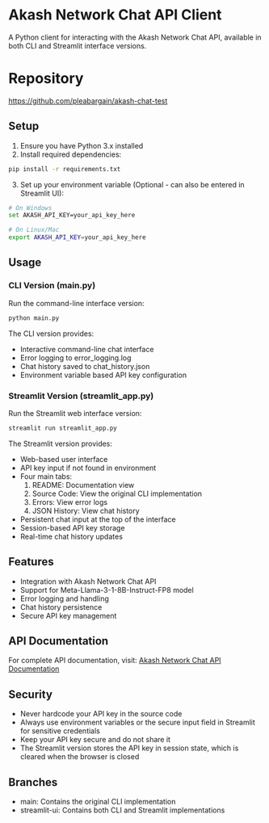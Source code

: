 # Akash Network Chat API Client

A Python client for interacting with the Akash Network Chat API, available in both CLI and Streamlit interface versions.

# Repository
https://github.com/pleabargain/akash-chat-test

## Setup

1. Ensure you have Python 3.x installed
2. Install required dependencies:
```bash
pip install -r requirements.txt
```

3. Set up your environment variable (Optional - can also be entered in Streamlit UI):
```bash
# On Windows
set AKASH_API_KEY=your_api_key_here

# On Linux/Mac
export AKASH_API_KEY=your_api_key_here
```

## Usage

### CLI Version (main.py)
Run the command-line interface version:
```bash
python main.py
```

The CLI version provides:
- Interactive command-line chat interface
- Error logging to error_logging.log
- Chat history saved to chat_history.json
- Environment variable based API key configuration

### Streamlit Version (streamlit_app.py)
Run the Streamlit web interface version:
```bash
streamlit run streamlit_app.py
```

The Streamlit version provides:
- Web-based user interface
- API key input if not found in environment
- Four main tabs:
  1. README: Documentation view
  2. Source Code: View the original CLI implementation
  3. Errors: View error logs
  4. JSON History: View chat history
- Persistent chat input at the top of the interface
- Session-based API key storage
- Real-time chat history updates

## Features

- Integration with Akash Network Chat API
- Support for Meta-Llama-3-1-8B-Instruct-FP8 model
- Error logging and handling
- Chat history persistence
- Secure API key management

## API Documentation

For complete API documentation, visit:
[Akash Network Chat API Documentation](https://chatapi.akash.network/)

## Security

- Never hardcode your API key in the source code
- Always use environment variables or the secure input field in Streamlit for sensitive credentials
- Keep your API key secure and do not share it
- The Streamlit version stores the API key in session state, which is cleared when the browser is closed

## Branches

- main: Contains the original CLI implementation
- streamlit-ui: Contains both CLI and Streamlit implementations
